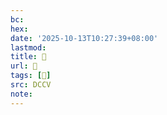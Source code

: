 ```yaml
---
bc:
hex:
date: '2025-10-13T10:27:39+08:00'
lastmod:
title: 􅔆
url: 􅔆
tags: [𩱦]
src: DCCV
note:
---
```

